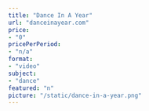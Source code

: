 ```yaml
---
title: "Dance In A Year"
url: "danceinayear.com"
price: 
- "0"
pricePerPeriod: 
- "n/a"
format: 
- "video"
subject: 
- "dance"
featured: "n"
picture: "/static/dance-in-a-year.png"
---
```

